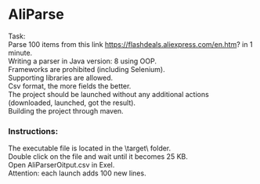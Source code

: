 # AliParse
Task:  
Parse 100 items from this link https://flashdeals.aliexpress.com/en.htm? in 1 minute.  
Writing a parser in Java version: 8 using OOP.  
Frameworks are prohibited (including Selenium).  
Supporting libraries are allowed.  
Csv format, the more fields the better.  
The project should be launched without any additional actions (downloaded, launched, got the result).  
Building the project through maven.  

### Instructions:  
The executable file is located in the \target\ folder.  
Double click on the file and wait until it becomes 25 KB.  
Open AliParserOitput.csv in Exel.  
Attention: each launch adds 100 new lines.  
